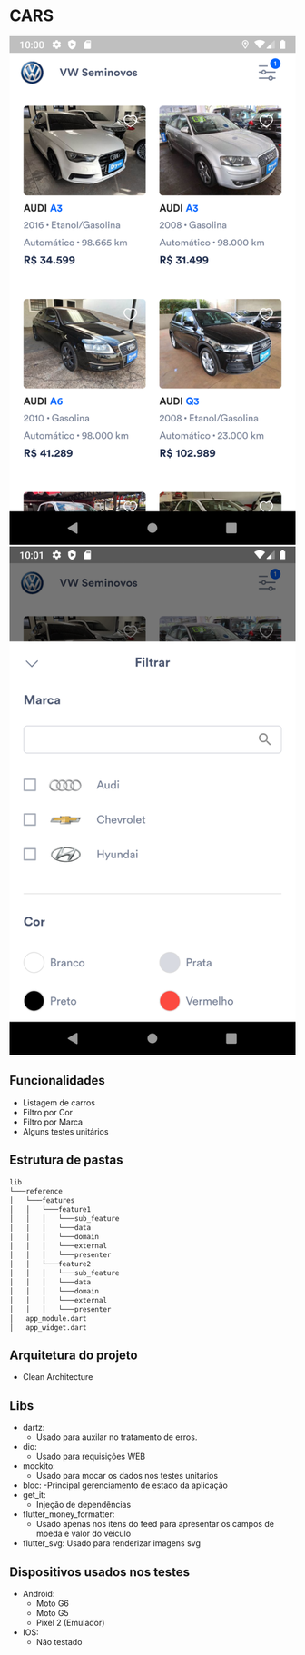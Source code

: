 # CARS
![image info](./screenshot_1.png)
![image info](./screenshot_2.png)
## Funcionalidades
- Listagem de carros  
- Filtro por Cor  
- Filtro por Marca  
- Alguns testes unitários
## Estrutura de pastas


```  
lib  
└───reference  
│   └───features  
│   │	└───feature1  
│  	│  	│	└───sub_feature  
│  	│  	│  	└───data  
│  	│  	│  	└───domain  
│  	│ 	│  	└───external  
│   │   │  	└───presenter  
│   │   └───feature2  
│   │  	│  	└───sub_feature  
│  	│  	│  	└───data  
│  	│  	│  	└───domain  
│  	│  	│  	└───external  
│  	│  	│  	└───presenter  
│   app_module.dart  
│   app_widget.dart 
```  
## Arquitetura do projeto
-   Clean Architecture
## Libs
- dartz:
	- Usado para auxilar no tratamento de erros.
- dio: 
	- Usado para requisições WEB
- mockito: 
	- Usado para mocar os dados nos testes unitários
- bloc: 
	-Principal gerenciamento de estado da aplicação 
- get_it:
	- Injeção de dependências
- flutter_money_formatter:
	-  Usado apenas nos itens do feed para apresentar os campos de moeda e valor do veiculo
- flutter_svg: Usado para renderizar imagens svg
## Dispositivos usados nos testes
- Android: 
	- Moto G6
	-  Moto G5
	-  Pixel 2 (Emulador)
- IOS: 
	-  Não testado
